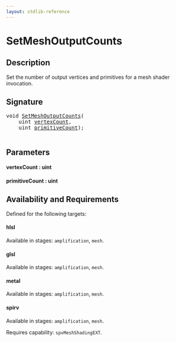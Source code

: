 ```yaml
---
layout: stdlib-reference
---
```


# SetMeshOutputCounts

## Description

Set the number of output vertices and primitives for a mesh shader invocation.




## Signature 

<pre>
<span class="code_keyword">void</span> <a href=".html">SetMeshOutputCounts</a>(
    <span class="code_keyword">uint</span> <a href=".html#decl-vertexCount" class="code_param">vertexCount</a>,
    <span class="code_keyword">uint</span> <a href=".html#decl-primitiveCount" class="code_param">primitiveCount</a>);

</pre>

## Parameters

####  <a id="decl-vertexCount"></a>vertexCount  : uint
####  <a id="decl-primitiveCount"></a>primitiveCount  : uint

## Availability and Requirements

Defined for the following targets:

#### hlsl
Available in stages: `amplification`, `mesh`.

#### glsl
Available in stages: `amplification`, `mesh`.

#### metal
Available in stages: `amplification`, `mesh`.

#### spirv
Available in stages: `amplification`, `mesh`.

Requires capability: `spvMeshShadingEXT`.


